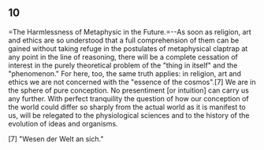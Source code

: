 ## 10

=The Harmlessness of Metaphysic in the Future.=--As soon as religion,
art and ethics are so understood that a full comprehension of them can
be gained without taking refuge in the postulates of metaphysical
claptrap at any point in the line of reasoning, there will be a complete
cessation of interest in the purely theoretical problem of the "thing in
itself" and the "phenomenon." For here, too, the same truth applies: in
religion, art and ethics we are not concerned with the "essence of the
cosmos".[7] We are in the sphere of pure conception. No presentiment [or
intuition] can carry us any further. With perfect tranquility the
question of how our conception of the world could differ so sharply from
the actual world as it is manifest to us, will be relegated to the
physiological sciences and to the history of the evolution of ideas and
organisms.

[7] "Wesen der Welt an sich."


